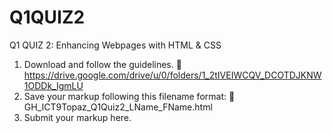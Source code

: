 # Q1QUIZ2
Q1 QUIZ 2: Enhancing Webpages with  HTML & CSS

1. Download and follow the guidelines.
    📂https://drive.google.com/drive/u/0/folders/1_2tIVEIWCQV_DCOTDJKNW1ODDk_IgmLU
2. Save your markup following this filename format:
    🚨 GH_ICT9Topaz_Q1Quiz2_LName_FName.html
3. Submit your markup here.
